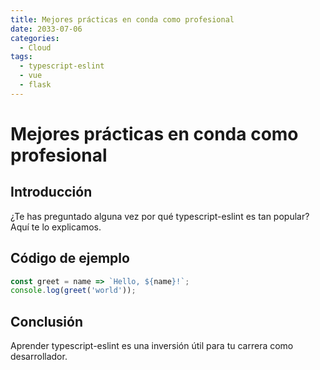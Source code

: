 ```yaml
---
title: Mejores prácticas en conda como profesional
date: 2033-07-06
categories:
  - Cloud
tags:
  - typescript-eslint
  - vue
  - flask
---
```


# Mejores prácticas en conda como profesional

## Introducción

¿Te has preguntado alguna vez por qué typescript-eslint es tan popular? Aquí te lo explicamos.

## Código de ejemplo

```javascript
const greet = name => `Hello, ${name}!`;
console.log(greet('world'));
```

## Conclusión

Aprender typescript-eslint es una inversión útil para tu carrera como desarrollador.